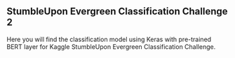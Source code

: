 ## StumbleUpon Evergreen Classification Challenge 2

Here you will find the classification model using Keras with pre-trained BERT layer for Kaggle StumbleUpon Evergreen Classification Challenge.
